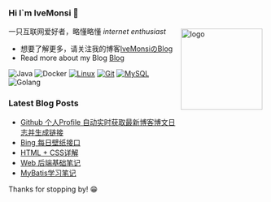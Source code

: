 ### Hi I`m lveMonsi 👋

<img src="https://github-readme-stats.vercel.app/api?username=lveMonsi&show_icons=true" alt="logo" height="160" align="right" style="margin: 5px; margin-bottom: 20px;" />

一只互联网爱好者，略懂略懂 *internet enthusiast*

- 想要了解更多，请关注我的博客[lveMonsiのBlog](https://blog.lvems.top)
- Read more about my Blog [Blog](https://blog.lvems.top)

![Java](https://img.shields.io/badge/-Java-007396?style=flat-square&logo=openjdk&logoColor=ffffff)
![Docker](https://img.shields.io/badge/Docker-2496ED?style=flat-square&logo=docker&logoColor=ffffff)
[![Linux](https://img.shields.io/badge/-Linux-333333?style=flat-square&logo=linux&logoColor=white)](https://www.linuxfoundation.org/)
[![Git](https://img.shields.io/badge/-Git-f05032?style=flat-square&logo=git&logoColor=white)](https://git-scm.com/)
[![MySQL](https://img.shields.io/badge/-MySQL-547B9D?style=flat-square&logo=mysql&logoColor=white)](https://www.mysql.com/)
![Golang](https://img.shields.io/badge/Golang-00A7D0?style=flat-square&logo=go&logoColor=ffffff)


### Latest Blog Posts

<!-- BLOG-POST-LIST:START -->
- [Github 个人Profile 自动实时获取最新博客博文日志并生成链接](https://blog.lvems.top/article/240228)
- [Bing 每日壁纸接口](https://blog.lvems.top/article/2312091)
- [HTML + CSS详解](https://blog.lvems.top/article/231209)
- [Web 后端基础笔记](https://blog.lvems.top/article/231124)
- [MyBatis学习笔记](https://blog.lvems.top/article/2308282)
<!-- BLOG-POST-LIST:END -->


Thanks for stopping by! 😁
